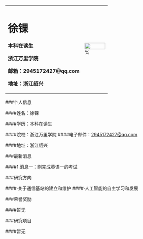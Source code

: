 <table border="0">
  <tr>
    <td width="75%">
      <h1>徐锞</h1>
      <p><b>本科在读生</b></p>
      <p><b>浙江万里学院</b></p>
      <p><b>邮箱：2945172427@qq.com</b></p>
      <p><b>地址：浙江绍兴</b></p>
    </td>
    <td width="25%">
      <img src="/zhengjianzhao.jpg" width="100%">      % 
    </td>
  </tr>
</table>
###个人信息

####姓名：徐锞

####学历：本科在读生

####院校：浙江万里学院
####电子邮件：2945172427@qq.com

####地址：浙江绍兴

###最新消息

####1.消息一：刚完成英语一的考试

###研究方向

####·关于通信基站的建立和维护
####·人工智能的自主学习和发展

###荣誉奖励

####暂无

###研究项目

####暂无

